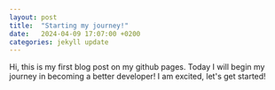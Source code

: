 ```yaml
---
layout: post
title:  "Starting my journey!"
date:   2024-04-09 17:07:00 +0200
categories: jekyll update
---
```


Hi, this is my first blog post on my github pages.
Today I will begin my journey in becoming a better developer!
I am excited, let's get started!

